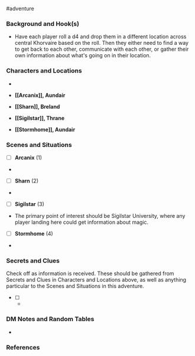  #adventure 

### Background and Hook(s)

* Have each player roll a d4 and drop them in a different location across central Khorvaire based on the roll. Then they either need to find a way to get back to each other, communicate with each other, or gather their own information about what's going on in their location.

### Characters and Locations

* 

* **[[Arcanix]], Aundair**
* **[[Sharn]], Breland**
* **[[Sigilstar]], Thrane**
* **[[Stormhome]], Aundair**

### Scenes and Situations

 - [ ]  **Arcanix** (1)

- 

 - [ ]  **Sharn** (2)

- 

 - [ ]  **Sigilstar** (3)

- The primary point of interest should be Sigilstar University, where any player landing here could get information about magic.

 - [ ]  **Stormhome** (4)

- 

### Secrets and Clues
Check off as information is received. These should be gathered from Secrets and Clues in Characters and Locations above, as well as anything particular to the Scenes and Situations in this adventure.

 - [ ] -

### DM Notes and Random Tables

- 

### References

